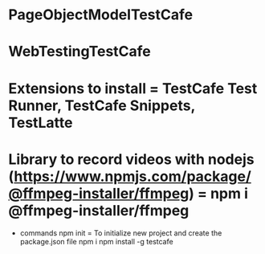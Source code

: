 # PageObjectModelTestCafe
# WebTestingTestCafe
# Extensions to install = TestCafe Test Runner, TestCafe Snippets, TestLatte 
# Library to record videos with nodejs (https://www.npmjs.com/package/@ffmpeg-installer/ffmpeg) = npm i @ffmpeg-installer/ffmpeg

- commands
  npm init = To initialize new project and create the package.json file
  npm i
  npm install -g testcafe